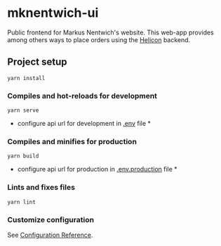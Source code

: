 # mknentwich-ui
Public frontend for Markus Nentwich's website. This web-app provides among others ways to place orders using the [Helicon](https://github.com/mknentwich/helicon) backend.
## Project setup
```
yarn install
```

### Compiles and hot-reloads for development
```
yarn serve
```
* configure api url for development in [.env](.env) file *
### Compiles and minifies for production
```
yarn build
```
* configure api url for production in [.env.production](.env.production) file *
### Lints and fixes files
```
yarn lint
```

### Customize configuration
See [Configuration Reference](https://cli.vuejs.org/config/).
